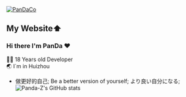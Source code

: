 [![PanDaCo](https://github.com/user-attachments/assets/26151098-d164-4a3f-8646-88440accaaf5)](https://c.pandaclog.xyz)

## My Website⬆️
### Hi there I'm PanDa ❤️

 👨‍💻 18 Years old Developer                            
 :earth_asia: I`m in Huizhou
- 做更好的自己; Be a better version of yourself; より良い自分になる; 
![Panda-Z's GitHub stats](https://github-readme-stats.vercel.app/api?username=Panda-Z&show_icons=true&theme=dracula&hide=issues&card_width=550&bg_color=30,0D1117&title_color=58A6FF&icon_color=1F6FEB&hide_rank=true)

